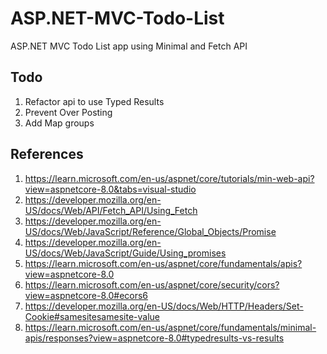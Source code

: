 # ASP.NET-MVC-Todo-List

ASP.NET MVC Todo List app using Minimal and Fetch API

## Todo

1. Refactor api to use Typed Results
2. Prevent Over Posting
3. Add Map groups

## References

1. <https://learn.microsoft.com/en-us/aspnet/core/tutorials/min-web-api?view=aspnetcore-8.0&tabs=visual-studio>
2. <https://developer.mozilla.org/en-US/docs/Web/API/Fetch_API/Using_Fetch>
3. <https://developer.mozilla.org/en-US/docs/Web/JavaScript/Reference/Global_Objects/Promise>
4. <https://developer.mozilla.org/en-US/docs/Web/JavaScript/Guide/Using_promises>
5. <https://learn.microsoft.com/en-us/aspnet/core/fundamentals/apis?view=aspnetcore-8.0>
6. <https://learn.microsoft.com/en-us/aspnet/core/security/cors?view=aspnetcore-8.0#ecors6>
7. <https://developer.mozilla.org/en-US/docs/Web/HTTP/Headers/Set-Cookie#samesitesamesite-value>
8. <https://learn.microsoft.com/en-us/aspnet/core/fundamentals/minimal-apis/responses?view=aspnetcore-8.0#typedresults-vs-results>
